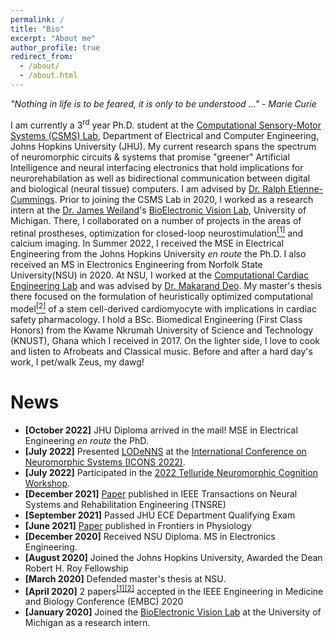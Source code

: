 ```yaml
---
permalink: /
title: "Bio"
excerpt: "About me"
author_profile: true
redirect_from: 
  - /about/
  - /about.html
---
```


<em> "Nothing in life is to be feared, it is only to be understood ..." - Marie Curie</em>


I am currently a 3<sup>rd</sup> year Ph.D. student at the [Computational Sensory-Motor Systems (CSMS) Lab](https://engineering.jhu.edu/csms/), Department of Electrical and Computer Engineering, Johns Hopkins University (JHU). My current research spans the spectrum of neuromorphic circuits & systems that promise "greener" Artificial Intelligence and neural interfacing electronics that hold implications for neurorehabilation as well as bidirectional communication between digital and biological (neural tissue) computers. I am advised by [Dr. Ralph Etienne-Cummings](https://engineering.jhu.edu/csms/team/rec/). Prior to joining the CSMS Lab in 2020, I worked as a research intern at the [Dr. James Weiland](https://bme.umich.edu/people/james-weiland-phd/)'s [BioElectronic Vision Lab](https://weilandresearch.bme.umich.edu), University of Michigan. There, I collaborated on a number of projects in the areas of retinal prostheses, optimization for closed-loop neurostimulation[<sup>[1]</sup>](https://doi.org/10.1109/TNSRE.2021.3138297) and calcium imaging. 
In Summer 2022, I received the MSE in Electrical Engineering from the Johns Hopkins University <em>en route</em> the Ph.D. I also received an MS in Electronics Engineering from Norfolk State University(NSU) in 2020. At NSU, I worked at the [Computational Cardiac Engineering Lab](https://sites.google.com/view/ccelabnsu/home) and was advised by [Dr. Makarand Deo](https://www.nsu.edu/engineering/Dr-Makarand-Deo). My master's thesis there focused on the formulation of heuristically optimized computational model[<sup>[2]</sup>](https://doi.org/10.3389/fphys.2021.675867) of a stem cell-derived cardiomyocyte with implications in cardiac safety pharmacology. I hold a BSc. Biomedical Engineering (First Class Honors) from the Kwame Nkrumah University of Science and Technology (KNUST), Ghana which I received in 2017. On the lighter side, I love to cook and listen to Afrobeats and Classical music. Before and after a hard day's work, I pet/walk Zeus, my dawg!

News
======
* **[October 2022]** JHU Diploma arrived in the mail! MSE in Electrical Engineering *en route* the PhD.
* **[July 2022]** Presented [LODeNNS](https://doi.org/10.1145/3546790.3546793) at the [International Conference on Neuromorphic Systems (ICONS 2022)](https://icons.ornl.gov).
* **[July 2022]** Participated in the [2022 Telluride Neuromorphic Cognition Workshop](https://sites.google.com/view/telluride-2022/home).
* **[December 2021]** [Paper](https://ieeexplore.ieee.org/abstract/document/9662355) published in IEEE Transactions on Neural Systems and Rehabilitation Engineering (TNSRE)
* **[September 2021]** Passed JHU ECE Department Qualifying Exam
* **[June 2021]** [Paper](https://www.frontiersin.org/articles/10.3389/fphys.2021.675867/full) published in Frontiers in Physiology
* **[December 2020]** Received NSU Diploma. MS in Electronics Engineering.
* **[August 2020]** Joined the Johns Hopkins University, Awarded the Dean Robert H. Roy Fellowship
* **[March 2020]** Defended master's thesis at NSU.
* **[April 2020]** 2 papers<sup>[[1]](https://doi.org/10.1109/EMBC44109.2020.9175707)[[2]](https://doi.org/10.1109/EMBC44109.2020.9176594)</sup> accepted in the IEEE Engineering in Medicine and Biology Conference (EMBC) 2020
* **[January 2020]** Joined the [BioElectronic Vision Lab](https://weilandresearch.bme.umich.edu) at the University of Michigan as a research intern.
